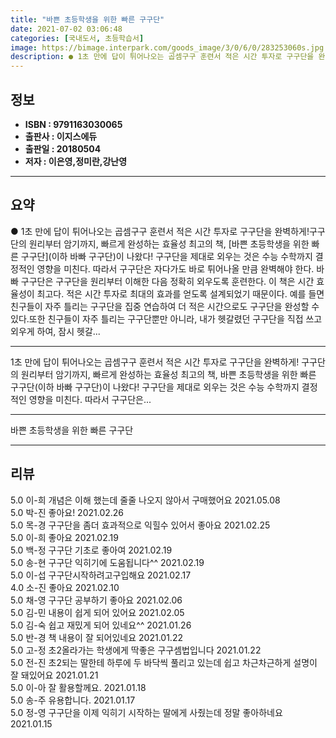```yaml
---
title: "바쁜 초등학생을 위한 빠른 구구단"
date: 2021-07-02 03:06:48
categories: [국내도서, 초등학습서]
image: https://bimage.interpark.com/goods_image/3/0/6/0/283253060s.jpg
description: ● 1초 만에 답이 튀어나오는 곱셈구구 훈련서 적은 시간 투자로 구구단을 완벽하게!구구단의 원리부터 암기까지, 빠르게 완성하는 효율성 최고의 책, [바쁜 초등학생을 위한 빠른 구구단](이하 바빠 구구단)이 나왔다! 구구단을 제대로 외우는 것은 수능 수학까지 결정적인 영향을 미친다. 따
---
```


## **정보**

- **ISBN : 9791163030065**
- **출판사 : 이지스에듀**
- **출판일 : 20180504**
- **저자 : 이은영,정미란,강난영**

------



## **요약**

●  1초 만에 답이 튀어나오는 곱셈구구 훈련서 적은 시간 투자로 구구단을 완벽하게!구구단의 원리부터 암기까지, 빠르게 완성하는 효율성 최고의 책, [바쁜 초등학생을 위한 빠른 구구단](이하 바빠 구구단)이 나왔다! 구구단을 제대로 외우는 것은 수능 수학까지 결정적인 영향을 미친다. 따라서 구구단은 자다가도 바로 튀어나올 만큼 완벽해야 한다. 바빠 구구단은 구구단을 원리부터 이해한 다음 정확히 외우도록 훈련한다. 이 책은 시간 효율성이 최고다. 적은 시간 투자로 최대의 효과를 얻도록 설계되었기 때문이다. 예를 들면 친구들이 자주 틀리는 구구단을 집중 연습하여 더 적은 시간으로도 구구단을 완성할 수 있다.또한 친구들이 자주 틀리는 구구단뿐만 아니라, 내가 헷갈렸던 구구단을 직접 쓰고 외우게 하여, 잠시 헷갈...

------

1초 만에 답이 튀어나오는 곱셈구구 훈련서 
적은 시간 투자로 구구단을 완벽하게!
구구단의 원리부터 암기까지, 빠르게 완성하는 효율성 최고의 책, 바쁜 초등학생을 위한 빠른 구구단(이하 바빠 구구단)이 나왔다! 구구단을 제대로 외우는 것은 수능 수학까지 결정적인 영향을 미친다. 따라서 구구단은... 

------


바쁜 초등학생을 위한 빠른 구구단 

------


## **리뷰** 

5.0 이-희 개념은 이해 했는데 줄줄 나오지 않아서 구매했어요 2021.05.08 <br/>5.0 박-진 좋아요! 2021.02.26 <br/>5.0 목-경 구구단을 좀더 효과적으로 익힐수 있어서 좋아요 2021.02.25 <br/>5.0 이-희 좋아요 2021.02.19 <br/>5.0 백-정 구구단 기초로 좋아여 2021.02.19 <br/>5.0 송-현 구구단 익히기에 도움됩니다^^ 2021.02.19 <br/>5.0 이-섭 구구단시작하려고구입해요 2021.02.17 <br/>4.0 소-진 좋아요  2021.02.10 <br/>5.0 채-영 구구단 공부하기 좋아요 2021.02.06 <br/>5.0 김-민 내용이 쉽게 되어 있어요 2021.02.05 <br/>5.0 김-숙 쉽고 재밌게 되어 있네요^^ 2021.01.26 <br/>5.0 반-경 책 내용이 잘 되어있네요 2021.01.22 <br/>5.0 고-정 초2올라가는 학생에게 딱좋은 구구셈법입니다  2021.01.22 <br/>5.0 전-진 초2되는 딸한테 하루에 두 바닥씩 풀리고 있는데 쉽고 차근차근하게 설명이 잘 돼있어요 2021.01.21 <br/>5.0 이-아 잘 활용할께요. 2021.01.18 <br/>5.0 송-주 유용합니다. 2021.01.17 <br/>5.0 정-영 구구단을 이제 익히기 시작하는 딸에게 사줬는데 정말 좋아하네요 2021.01.15 <br/>